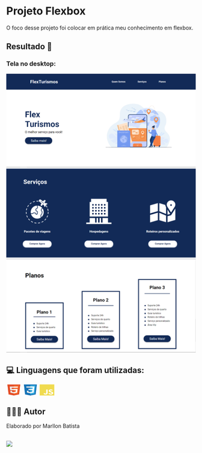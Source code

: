 # Projeto Flexbox
O foco desse projeto foi colocar em prática meu conhecimento em flexbox.
## Resultado 👀
### Tela no desktop:
<img src="./images/1.png">
<img src="./images/2.png">
<img src="./images/3.png">
<div style="display: inline_block">
<h2>💻 Linguagens que foram utilizadas:</h2>
 <img align="center" alt="marllon-HTML" height="30" width="40" src="https://raw.githubusercontent.com/devicons/devicon/master/icons/html5/html5-original.svg">
 <img align="center" alt="marllon-CSS" height="30" width="40" src="https://raw.githubusercontent.com/devicons/devicon/master/icons/css3/css3-original.svg">
 <img align="center" alt="marllon-Js" height="30" width="40" src="https://raw.githubusercontent.com/devicons/devicon/master/icons/javascript/javascript-plain.svg">
 
</div>
<h2>​👨🏾‍💻 Autor</h2>
Elaborado por Marllon Batista
<br/><br/>

<a href="https://instagram.com/marllonbatista_" target="_blank"><img src="https://img.shields.io/badge/-Instagram-%23E4405F?style=for-the-badge&logo=instagram&logoColor=white" target="_blank"></a>
